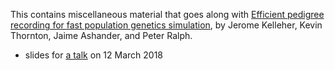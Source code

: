 This contains miscellaneous material that goes along with
[Efficient pedigree recording for fast population genetics simulation](https://www.biorxiv.org/content/early/2018/01/26/248500),
by Jerome Kelleher, Kevin Thornton, Jaime Ashander, and Peter Ralph.

- slides for [a talk](broad_12_mar_2018.slides.html) on 12 March 2018
